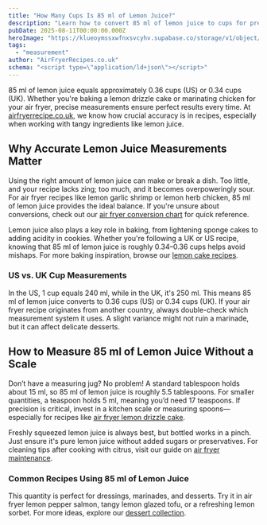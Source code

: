 ```yaml
---
title: "How Many Cups Is 85 ml of Lemon Juice?"
description: "Learn how to convert 85 ml of lemon juice to cups for precise baking and cooking. Perfect for air fryer recipes and meal prep!"
pubDate: 2025-08-11T00:00:00.000Z
heroImage: "https://klueoymssxwfnxsvcyhv.supabase.co/storage/v1/object/public/md/how-many-cups-is-85-ml-of-lemon-juice-8ce5938f.webp"
tags:
  - "measurement"
author: "AirFryerRecipes.co.uk"
schema: "<script type=\"application/ld+json\"></script>"
---
```


<p>85 ml of lemon juice equals approximately 0.36 cups (US) or 0.34 cups (UK). Whether you're baking a lemon drizzle cake or marinating chicken for your air fryer, precise measurements ensure perfect results every time. At <a href=https://www.airfryerrecipe.co.uk>airfryerrecipe.co.uk</a>, we know how crucial accuracy is in recipes, especially when working with tangy ingredients like lemon juice.</p>  

<h2>Why Accurate Lemon Juice Measurements Matter</h2>  
<p>Using the right amount of lemon juice can make or break a dish. Too little, and your recipe lacks zing; too much, and it becomes overpoweringly sour. For air fryer recipes like lemon garlic shrimp or lemon herb chicken, 85 ml of lemon juice provides the ideal balance. If you're unsure about conversions, check out our <a href=https://www.airfryerrecipe.co.uk/air-fryer-conversion-chart>air fryer conversion chart</a> for quick reference.</p>  

<p>Lemon juice also plays a key role in baking, from lightening sponge cakes to adding acidity in cookies. Whether you're following a UK or US recipe, knowing that 85 ml of lemon juice is roughly 0.34–0.36 cups helps avoid mishaps. For more baking inspiration, browse our <a href=https://www.airfryerrecipe.co.uk/recipe-category/cakes>lemon cake recipes</a>.</p>  

<h3>US vs. UK Cup Measurements</h3>  
<p>In the US, 1 cup equals 240 ml, while in the UK, it's 250 ml. This means 85 ml of lemon juice converts to 0.36 cups (US) or 0.34 cups (UK). If your air fryer recipe originates from another country, always double-check which measurement system it uses. A slight variance might not ruin a marinade, but it can affect delicate desserts.</p>  

<h2>How to Measure 85 ml of Lemon Juice Without a Scale</h2>  
<p>Don’t have a measuring jug? No problem! A standard tablespoon holds about 15 ml, so 85 ml of lemon juice is roughly 5.5 tablespoons. For smaller quantities, a teaspoon holds 5 ml, meaning you’d need 17 teaspoons. If precision is critical, invest in a kitchen scale or measuring spoons—especially for recipes like <a href=https://www.airfryerrecipe.co.uk/recipes>air fryer lemon drizzle cake</a>.</p>  

<p>Freshly squeezed lemon juice is always best, but bottled works in a pinch. Just ensure it's pure lemon juice without added sugars or preservatives. For cleaning tips after cooking with citrus, visit our guide on <a href=https://www.airfryerrecipe.co.uk/air-fryer-cleaner>air fryer maintenance</a>.</p>  

<h3>Common Recipes Using 85 ml of Lemon Juice</h3>  
<p>This quantity is perfect for dressings, marinades, and desserts. Try it in air fryer lemon pepper salmon, tangy lemon glazed tofu, or a refreshing lemon sorbet. For more ideas, explore our <a href=https://www.airfryerrecipe.co.uk/recipe-category/dessert>dessert collection</a>.</p>